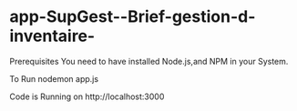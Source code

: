 # app-SupGest--Brief-gestion-d-inventaire-

Prerequisites
You need to have installed Node.js,and NPM in your System.

To Run
nodemon app.js

Code is Running on
http://localhost:3000
